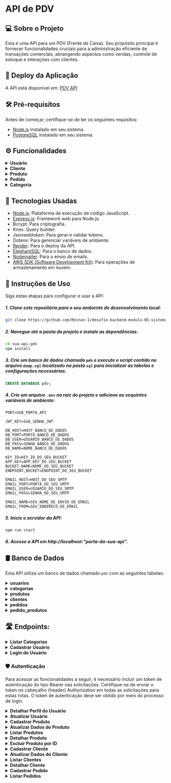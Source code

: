 # API de PDV 

## 💻 Sobre o Projeto 
Esta é uma API para um PDV (Frente de Caixa). Seu propósito principal é fornecer funcionalidades cruciais para a administração eficiente de transações comerciais, abrangendo aspectos como vendas, controle de estoque e interações com clientes.

## 🚀 Deploy da Aplicação
A API está disponível em: [PDV API]()

## 🛠️ Pré-requisitos 
Antes de começar, certifique-se de ter os seguintes requisitos:

- [Node.js](https://nodejs.org/en/download) instalado em seu sistema.
- [PostgreSQL](https://www.postgresql.org/download/) instalado em seu sistema.

## ⚙ Funcionalidades 

<details>
   <summary><b>Usuário</b></summary>
   
   - Cadastrar Usuário
   - Login do Usuário
   - Atualizar Usuário
   - Detalhar Perfil do Usuário
      
</details>

<details>
   <summary><b>Cliente</b></summary>
   
   - Cadastrar Cliente
   - Atualizar Dados do Cliente
   - Detalhar Cliente
   - Listar Clientes
      
</details>

<details>
   <summary><b>Produto</b></summary>
   
   - Cadastrar Produto
   - Atualizar Dados do Produto
   - Detalhar Produto
   - Listar Produtos	
   - Excluir Produto por ID
      
</details>

<details>
   <summary><b>Pedido</b></summary>
   
   - Cadastrar Pedido
   - Listar Pedidos
      
</details>

<details>
   <summary><b>Categoria</b></summary>
   
   - Listar Categorias
      
</details>

## 🧰 Tecnologias Usadas 
- [Node.js](https://nodejs.org/en/download): Plataforma de execução de código JavaScript.
- [Express.js](https://expressjs.com/pt-br/): Framework web para Node.js.
- Bcrypt: Para criptografia.
- Knex: Query builder.
- Jsonwebtoken: Para gerar e validar tokens.
- Dotenv: Para gerenciar variáveis de ambiente.
- [Render](https://render.com/): Para o deploy da API.
- [ElephantSQL](https://www.elephantsql.com/): Para o banco de dados.
- [Nodemailer](https://nodemailer.com/): Para o envio de emails.
- [AWS SDK (Software Development Kit)](https://aws.amazon.com/pt/sdk-for-javascript/): Para operações de armazenamento em nuvem. 

## 📖 Instruções de Uso 

Siga estas etapas para configurar e usar a API:

##### 1. Clone este repositório para o seu ambiente de desenvolvimento local:

```sh
git clone https://github.com/Reinan-1/desafio-backend-modulo-05-sistema-pdv-b2b-ifood-t08.git
```

##### 2. Navegue até a pasta do projeto e instale as dependências:
   
```sh
cd sua-api-pdv
npm install
```
##### 3. Crie um banco de dados chamado `pdv` e execute o script contido no arquivo `dump.sql` localizado na pasta `sql` para inicializar as tabelas e configurações necessárias.

```sql
CREATE DATABASE pdv;
```

##### 4. Crie um arquivo `.env` na raiz do projeto e adicione as sequintes variáveis de ambiente:

```
PORT=SUA_PORTA_API

JWT_KEY=SUA_SENHA_JWT

DB_HOST=HOST_BANCO_DE_DADOS
DB_PORT=PORTA_BANCO_DE_DADOS
DB_USER=USUARIO_BANCO_DE_DADOS
DB_PASS=SENHA_BANCO_DE_DADOS
DB_NAME=NOME_BANCO_DE_DADOS

KEY_ID=KEY_ID_DO_SEU_BUCKET
APP_KEY=APP_KEY_DO_SEU_BUCKET
BUCKET_NAME=NOME_DO_SEU_BUCKET
ENDPOINT_BUCKET=ENDPOINT_DO_SEU_BUCKET

EMAIL_HOST=HOST_DO_SEU_SMTP
EMAIL_PORT=PORTA_DO_SEU_SMTP
EMAIL_USER=USUARIO_DO_SEU_SMTP
EMAIL_PASS=SENHA_DO_SEU_SMTP

EMAIL_NAME=SEU_NOME_DE_ENVIO_DE_EMAIL
EMAIL_FROM=SEU_ENDERECO_DE_EMAIL
```
##### 5. Inicie o servidor da API:

```
npm run start
```
##### 6. Acesse a API em http://localhost:"porta-da-sua-api".

## 🛢 Banco de Dados

Esta API utiliza um banco de dados chamado `pdv` com as seguintes tabelas:

<details>
   <summary><b>usuarios</b></summary>
   
   - **id:** Identificador único do usuário.
   - **nome:** Nome do usuário.
   - **email:** Endereço de e-mail do usuário (campo único).
   - **senha:** Senha do usuário.
     
</details>

<details>
   <summary><b>categorias</b></summary>
   
   - **id:** Identificador único da categoria.
   - **descricao:** Descrição da categoria.
     
</details>

<details>
   <summary><b>produtos</b></summary>
   
   - **id:** Identificador único do produto.
   - **descricao:** Descrição do produto.
   - **quantidade_estoque:** Quantidade disponível em estoque.
   - **valor:** Valor do produto em centavos.
   - **categoria_id:** Chave estrangeira que referencia a categoria do produto.
   - **produto_imagem:** Url para acessar a imagem do produto.
     
</details>

<details>
   <summary><b>clientes</b></summary>
   
   - **id:** Identificador único do cliente.
   - **nome:** Nome do cliente.
   - **email:** Endereço de e-mail do cliente (campo único).
   - **cpf:** CPF do cliente (campo único).
   - **cep:** CEP do cliente.
   - **rua:** Rua do cliente.
   - **numero:** Número do endereço do cliente.
   - **bairro:** Bairro do cliente.
   - **cidade:** Cidade do cliente.
   - **estado:** Estado do cliente.
     
</details>

<details>
   <summary><b>pedidos</b></summary>
   
   - **id:** Identificador único do produto.
   - **cliente_id:** Chave estrangeira que referencia ao cliente responsável pelo pedido.
   - **observacao:** Observação associada ao pedido, fornecida pelo cliente.
   - **valor_total:** Valor total do pedido em centavos.
 
</details>

<details>
   <summary><b>pedido_produtos</b></summary>
   
   - **id:** Identificador único do produto no pedido.
   - **pedido_id:** Chave estrangeira que referencia ao pedido associado.
   - **produto_id:** Chave estrangeira que referencia ao produto relacionado.
   - **quantidade_produto:** Quantidade do produto comprada no pedido.
   - **valor_produto:** Valor unitário do produto em centavos.
 
</details>

## 🛣 Endpoints:

<details>
   <summary><b>Listar Categorias</b></summary>

#### `GET` `/categoria`
   Descrição: Essa é a rota que será chamada quando o usuário quiser listar todas as categorias cadastradas no sistema.
  
#### **Exemplo de requisição**

```javascript
// GET /categoria
// Sem conteúdo no corpo (body) da requisição
```

#### **Exemplos de Resposta (200 OK)**:

```javascript
// HTTP Status 200
[
  {
      id: 1,
      descricao: "Informática"
  },
  {
       id: 2,
       descricao: "Celulares"
  },
];
```
</details>

<details>
   <summary><b>Cadastrar Usuário</b></summary>

#### `POST` `/usuario`
   Descrição: Essa rota é utilizada para cadastrar um novo usuário no sistema.

- **Requisição**  
  O corpo (body) deverá possuir um objeto com as seguintes propriedades (respeitando estes nomes):
  - nome
  - email
  - senha
    
#### **Exemplo de requisição**
```javascript
// POST /usuario
// Corpo da requisição para cadastro de usuário (body)
{
    "nome": "José",
    "email": "jose@email.com",
    "senha": "jose"
}
```
#### **Exemplo de Resposta (201 Created)**:

```javascript
// HTTP Status 201 
{
    "id": 1,
    "nome": "José",
    "email": "jose@email.com"
}
```
</details>

<details>
   <summary><b>Login do Usuário</b></summary>

#### `POST` `/login`
   Descrição: Essa é a rota que permite o usuario cadastrado realizar o login no sistema.

- **Requisição**  
  O corpo (body) deverá possuir um objeto com as seguintes propriedades (respeitando estes nomes): 
  - email
  - senha
    
#### **Exemplo de requisição**

```javascript
// POST /login
// Corpo da requisição para login do usuário (body)
{
    "email": "jose@email.com",
    "senha": "123456"
}
```

#### **Exemplo de Resposta (200 OK)**:

```javascript
// HTTP Status 200 
{
    "usuario": {
        "id": 1,
        "nome": "José",
        "email": "jose@email.com"
    },
    "token": "eyJhbGciOiJIUzI1NiIsInR5cCI6IkpXVCJ9.eyJpZCI6MiwiaWF0IjoxNjIzMjQ5NjIxLCJleHAiOjE2MjMyNzg0MjF9.KLR9t7m_JQJfpuRv9_8H2-XJ92TSjKhGPxJXVfX6wBI"
}
```
</details>

### 🛡️ Autenticação

Para acessar as funcionalidades a seguir, é necessário incluir um token de autenticação do tipo Bearer nas solicitações. Certifique-se de enviar o token no cabeçalho (header) Authorization em todas as solicitações para estas rotas. O token de autenticação deve ser obtido por meio do processo de login.

<details>
   <summary><b>Detalhar Perfil do Usuário</b></summary>

#### `GET` `/usuario`
   Descrição: Essa é a rota que será chamada quando o usuario quiser obter os dados do seu próprio perfil. 
   
#### **Exemplo de requisição**

```javascript
// GET /usuario
// Sem conteúdo no corpo (body) da requisição
```

#### **Exemplo de Resposta (200 OK)**:

```javascript
// HTTP Status 200 
{
    "id": 1,
    "nome": "José",
    "email": "jose@email.com"
}
```
</details>

<details>
   <summary><b>Atualizar Usuário</b></summary>

#### `PUT` `/usuario`
   Descrição: Essa é a rota que será chamada quando o usuário quiser realizar alterações no seu próprio perfil.

- **Requisição**  
  O corpo (body) deverá possuir um objeto com as seguintes propriedades (respeitando estes nomes):
  - nome
  - email
  - senha
    
#### **Exemplo de requisição**
```javascript
// PUT /usuario
// Corpo da requisição para atualizar o usuário (body)
{
    "nome": "José de Abreu",
    "email": "jose_abreu@email.com",
    "senha": "j4321"
}
```
#### **Exemplo de Resposta (204 No Content)**:

```javascript
// HTTP Status 204
// Sem conteúdo no corpo (body) da resposta
```
</details>

<details>
   <summary><b>Cadastrar Produto</b></summary>

#### `POST` `/produto`
   Descrição: Essa é a rota que permite o usuário logado cadastrar um novo produto no sistema. A requisição deve ser enviada como `multipart/form-data`.

- **Requisição**  
  O corpo (body) deverá possuir um objeto com as seguintes propriedades (respeitando estes nomes):
  - descricao
  - quantidade_estoque
  - valor
  - categoria_id

  Os seguintes campos são opcionais:
  - produto_imagem (para upload de imagem do produto)
    
#### **Exemplo de requisição**
```javascript
// POST /produto
// Corpo da requisição para cadastro de produto (body)

descricao = Camisa Polo 
quantidade_estoque = 100 
valor = 2599 
categoria_id = 1 
produto_imagem = @caminho/do/arquivo.jpg 

```
#### **Exemplo de Resposta (201 Created)**:

```javascript
// HTTP Status 201 
{
    "id": 1,
    "descricao": "Camisa Polo",
    "quantidade_estoque": 100,
    "valor": 2599,
    "categoria_id": 1
    "produto_imagem": "https://endpoint-bucket/produtos/1/nomeDaImagem.jpg"
}

```

</details>

<details>
   <summary><b>Atualizar Dados do Produto</b></summary>

#### `PUT` `/produto/:id`
   Descrição: Essa é a rota que permite o usuário logado a atualizar as informações de um produto cadastrado. A requisição deve ser enviada como `multipart/form-data`.

- **Requisição**  
  O corpo (body) deverá possuir um objeto com as seguintes propriedades (respeitando estes nomes):
  - descricao
  - quantidade_estoque
  - valor
  - categoria_id

  Os seguintes campos são opcionais:
  - produto_imagem (para upload de imagem do produto)
    
#### **Exemplo de requisição**
```javascript
// PUT /produto/1
// Corpo da requisição para atualizar o produto (body)

descricao = Camisa Preta 
quantidade_estoque = 50 
valor = 2499 
categoria_id = 2 

```
#### **Exemplo de Resposta (204 No Content)**:

```javascript
// HTTP Status 204
// Sem conteúdo no corpo (body) da resposta
```
</details>

<details>
   <summary><b>Listar Produtos</b></summary>

#### `GET` `/produto`
   Descrição: Essa é a rota que será chamada quando o usuário logado quiser listar todos os produtos cadastrados. É possível incluir um parâmetro de consulta (query parameter) `categoria_id` para filtrar os produtos por categoria. 
   
#### **Exemplo de requisição**

```javascript
// GET /produto
// ou
// GET /produto?categoria_id=1
// Sem conteúdo no corpo (body) da requisição
```

#### **Exemplo de Resposta (200 OK)**:

```javascript
// HTTP Status 200 
[
   {
       "id": 1,
       "descricao": "Camisa Polo",
       "quantidade_estoque": 100,
       "valor": 2599,
       "categoria_id": 1
   },
   {
       "id": 2,
       "descricao": "Camisa Vermelha",
       "quantidade_estoque": 50,
       "valor": 1499,
       "categoria_id": 1
   }
]
```
</details>

<details>
   <summary><b>Detalhar Produto</b></summary>

#### `GET` `/produto/:id`
   Descrição: Essa é a rota que permite o usuário logado obter um de seus produtos cadastrados. 
   
#### **Exemplo de requisição**

```javascript
// GET /produto/2
// Sem conteúdo no corpo (body) da requisição
```

#### **Exemplo de Resposta (200 OK)**:

```javascript
// HTTP Status 200 
{
   "id": 2,
   "descricao": "Camisa Vermelha",
   "quantidade_estoque": 50,
   "valor": 1499,
   "categoria_id": 1
}
```
</details>

<details>
   <summary><b>Excluir Produto por ID</b></summary>

#### `DELETE` `/produto/:id`
   Descrição: Essa é a rota que será chamada quando o usuário logado quiser excluir um de seus produtos cadastrados. 
   
#### **Exemplo de requisição**

```javascript
// DELETE /produto/1
// Sem conteúdo no corpo (body) da requisição
```

#### **Exemplo de Resposta (204 No Content)**:

```javascript
// HTTP Status 204 
// Sem conteúdo no corpo (body) da resposta
```
</details>

<details>
   <summary><b>Cadastrar Cliente</b></summary>

#### `POST` `/cliente`
   Descrição: Essa é a rota que permite usuário logado cadastrar um novo cliente no sistema.

- **Requisição**  
  O corpo (body) deverá possuir um objeto com as seguintes propriedades (respeitando estes nomes):
  - nome
  - email
  - cpf
    
  Os seguintes campos são opcionais:
   - cep 
   - rua
   - numero
   - bairro
   - cidade
   - estado
    
#### **Exemplo de requisição**
```javascript
// POST /cliente
// Corpo da requisição para cadastro de cliente (body)
{
    "nome": "José",
    "email": "jose@email.com",
    "cpf": "11111111111"
}
```
#### **Exemplo de Resposta (201 Created)**:

```javascript
// HTTP Status 201 
{   
    "id": 1,
    "nome": "José",
    "email": "jose@email.com",
    "cpf": "11111111111",
    "cep": null,
    "rua": null,
    "numero": null,
    "bairro": null,
    "cidade": null,
    "estado": null
}
```
</details>

<details>
   <summary><b>Atualizar Dados do Cliente</b></summary>

#### `PUT` `/cliente/:id`
   Descrição: Essa é a rota que permite o usuário realizar atualização de um cliente cadastrado.

- **Requisição**  
  O corpo (body) deverá possuir um objeto com as seguintes propriedades (respeitando estes nomes):
  - nome
  - email
  - cpf
    
  Os seguintes campos são opcionais:
   - cep 
   - rua
   - numero
   - bairro
   - cidade
   - estado
    
#### **Exemplo de requisição**
```javascript
// PUT /cliente/1
// Corpo da requisição para atualizar cliente (body)
{
    "nome": "José Santos",
    "email": "joseSantos@email.com",
    "cpf": "11111111111"
}
```
#### **Exemplo de Resposta (204 No Content)**:

```javascript
// HTTP Status 204 
// Sem conteúdo no corpo (body) da resposta
```
</details>

<details>
   <summary><b>Listar Clientes</b></summary>

#### `GET` `/cliente`
   Descrição: Essa é a rota que será chamada quando o usuário logado quiser listar todos os clientes cadastrados.
   
#### **Exemplo de requisição**

```javascript
// GET /cliente
// Sem conteúdo no corpo (body) da requisição
```

#### **Exemplo de Resposta (200 OK)**:

```javascript
// HTTP Status 200 
[
   {   
       "id": 1,
       "nome": "José Santos",
       "email": "joseSantos@email.com",
       "cpf": "11111111111",
       "cep": null,
       "rua": null,
       "numero": null,
       "bairro": null,
       "cidade": null,
       "estado": null
   },
   {   
       "id": 2,
       "nome": "Maria",
       "email": "maria@email.com",
       "cpf": "11111112222",
       "cep": "12345678",
       "rua": "Rua Nova York",
       "numero": "123",
       "bairro": "Pinheiros",
       "cidade": "São Paulo",
       "estado": "São Paulo"
   }
]
```
</details>

<details>
   <summary><b>Detalhar Cliente</b></summary>

#### `GET` `/cliente/:id`
   Descrição: Essa é a rota que será chamada quando o usuário logado quiser obter um de seus clientes cadastrados.
   
#### **Exemplo de requisição**

```javascript
// GET /cliente/2
// Sem conteúdo no corpo (body) da requisição
```

#### **Exemplo de Resposta (200 OK)**:

```javascript
// HTTP Status 200 
{   
   "id": 2,
   "nome": "Maria",
   "email": "maria@email.com",
   "cpf": "11111112222",
   "cep": "12345678",
   "rua": "Rua Nova York",
   "numero": "123",
   "bairro": "Pinheiros",
   "cidade": "São Paulo",
   "estado": "São Paulo"
}
```
</details>

<details>
   <summary><b>Cadastrar Pedido</b></summary>

#### `POST` `/pedido`
   Descrição: Essa é a rota que será utilizada para cadastrar um novo pedido no sistema.

- **Requisição**  
  O corpo (body) deverá possuir um objeto com as seguintes propriedades (respeitando estes nomes):
  - cliente_id
  - pedido_produtos
     - produto_id
     - quantidade_produto

   Os seguintes campos são opcionais:
  - observacao 
    
#### **Exemplo de requisição**
```javascript
// POST /pedido
// Corpo da requisição para cadastro de pedido (body)
{
    "cliente_id": 1,
    "observacao": "Em caso de ausência recomendo deixar com algum vizinho",
    "pedido_produtos": [
        {
            "produto_id": 1,
            "quantidade_produto": 1
        },
        {
            "produto_id": 2,
            "quantidade_produto": 1
        }
    ]
}
```
#### **Exemplo de Resposta (201 Created)**:

```javascript
// HTTP Status 201 
{
	"id": 1,
	"cliente_id": 1,
	"observacao": "Em caso de ausência recomendo deixar com algum vizinho",
	"valor_total": 10000
}
```
</details>

<details>
   <summary><b>Listar Pedidos</b></summary>

#### `GET` `/pedido`
   Descrição: Essa é a rota que será chamada quando o usuário logado quiser listar todos os pedidos cadastrados. É possível incluir um parâmetro de consulta (query parameter) `cliente_id` para filtrar os pedidos por clientes. 
   
#### **Exemplo de requisição**

```javascript
// GET /pedido
// ou
// GET /pedido?cliente_id=1
// Sem conteúdo no corpo (body) da requisição
```

#### **Exemplo de Resposta (200 OK)**:

```javascript
// HTTP Status 200 
[
    {
        "pedido": {
            "id": 1,
            "valor_total": 10000,
            "observacao": "Em caso de ausência recomendo deixar com algum vizinho",
            "cliente_id": 1
        },
        "pedido_produtos": [
            {
                "id": 1,
                "quantidade_produto": 1,
                "valor_produto": 8000,
                "pedido_id": 1,
                "produto_id": 1
            },
            {
                "id": 2,
                "quantidade_produto": 1,
                "valor_produto": 2000,
                "pedido_id": 1,
                "produto_id": 2
            }
        ]
    }
]
```
</details>




